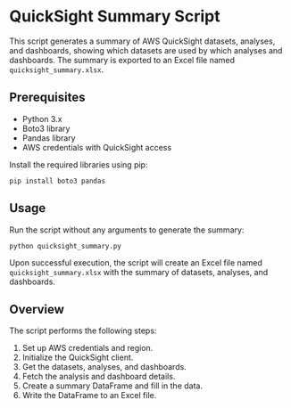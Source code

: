 # QuickSight Summary Script
This script generates a summary of AWS QuickSight datasets, analyses, and dashboards, showing which datasets are used by which analyses and dashboards. The summary is exported to an Excel file named `quicksight_summary.xlsx`.

## Prerequisites
- Python 3.x
- Boto3 library
- Pandas library
- AWS credentials with QuickSight access

Install the required libraries using pip:

`pip install boto3 pandas`

## Usage
Run the script without any arguments to generate the summary:

`python quicksight_summary.py`

Upon successful execution, the script will create an Excel file named `quicksight_summary.xlsx` with the summary of datasets, analyses, and dashboards.

## Overview
The script performs the following steps:

1. Set up AWS credentials and region.
2. Initialize the QuickSight client.
3. Get the datasets, analyses, and dashboards.
4. Fetch the analysis and dashboard details.
5. Create a summary DataFrame and fill in the data.
6. Write the DataFrame to an Excel file.
